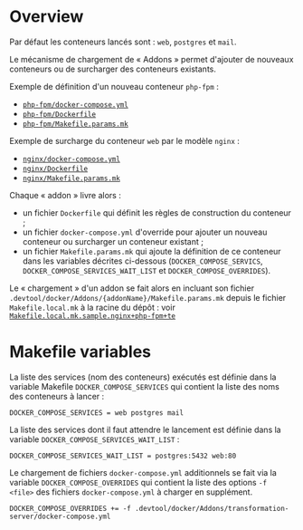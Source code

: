 # Overview

Par défaut les conteneurs lancés sont : `web`, `postgres` et `mail`.

Le mécanisme de chargement de « Addons » permet d'ajouter de nouveaux conteneurs
ou de surcharger des conteneurs existants.

Exemple de définition d'un nouveau conteneur `php-fpm` :
- [`php-fpm/docker-compose.yml`](./php-fpm/docker-compose.yml)
- [`php-fpm/Dockerfile`](./php-fpm/Dockerfile)
- [`php-fpm/Makefile.params.mk`](./php-fpm/Makefile.params.mk)

Exemple de surcharge du conteneur `web` par le modèle `nginx` :
- [`nginx/docker-compose.yml`](./nginx/docker-compose.yml)
- [`nginx/Dockerfile`](./nginx/Dockerfile)
- [`nginx/Makefile.params.mk`](./nginx/Makefile.params.mk)

Chaque « addon » livre alors :
- un fichier `Dockerfile` qui définit les règles de construction du conteneur ;
- un fichier `docker-compose.yml` d'override pour ajouter un nouveau conteneur
  ou surcharger un conteneur existant ;
- un fichier `Makefile.params.mk` qui ajoute la définition de ce conteneur dans
  les variables décrites ci-dessous (`DOCKER_COMPOSE_SERVICS`,
  `DOCKER_COMPOSE_SERVICES_WAIT_LIST` et `DOCKER_COMPOSE_OVERRIDES`).

Le « chargement » d'un addon se fait alors en incluant son fichier
`.devtool/docker/Addons/{addonName}/Makefile.params.mk` depuis le fichier
`Makefile.local.mk` à la racine du dépôt : voir
[`Makefile.local.mk.sample.nginx+php-fpm+te`](./../../../Makefile.local.mk.sample.nginx+php-fpm+te)

# Makefile variables

La liste des services (nom des conteneurs) exécutés est définie dans la variable
Makefile `DOCKER_COMPOSE_SERVICES` qui contient la liste des noms des conteneurs
à lancer :

```
DOCKER_COMPOSE_SERVICES = web postgres mail
```

La liste des services dont il faut attendre le lancement est définie dans la
variable `DOCKER_COMPOSE_SERVICES_WAIT_LIST` :

```
DOCKER_COMPOSE_SERVICES_WAIT_LIST = postgres:5432 web:80
```

Le chargement de fichiers `docker-compose.yml` additionnels se fait via la
variable `DOCKER_COMPOSE_OVERRIDES` qui contient la liste des options `-f
<file>` des fichiers `docker-compose.yml` à charger en supplément.

```
DOCKER_COMPOSE_OVERRIDES += -f .devtool/docker/Addons/transformation-server/docker-compose.yml
```
